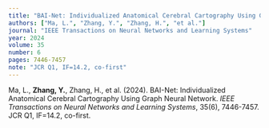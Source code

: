 ```yaml
---
title: "BAI-Net: Individualized Anatomical Cerebral Cartography Using Graph Neural Network"
authors: ["Ma, L.", "Zhang, Y.", "Zhang, H.", "et al."]
journal: "IEEE Transactions on Neural Networks and Learning Systems"
year: 2024
volume: 35
number: 6
pages: 7446-7457
note: "JCR Q1, IF=14.2, co-first"
---
```


Ma, L., **Zhang, Y.**, Zhang, H., et al. (2024). BAI-Net: Individualized Anatomical Cerebral Cartography Using Graph Neural Network. *IEEE Transactions on Neural Networks and Learning Systems*, 35(6), 7446-7457. JCR Q1, IF=14.2, co-first.
